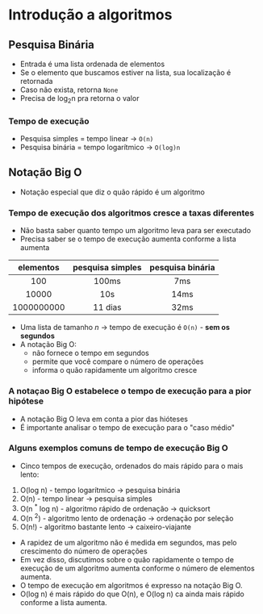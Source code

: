 # Introdução a algoritmos

## Pesquisa Binária

- Entrada é uma lista ordenada de elementos
- Se o elemento que buscamos estiver na lista, sua localização é retornada
- Caso não exista, retorna `None`
- Precisa de log<sub>2</sub>n pra retorna o valor

### Tempo de execução

- Pesquisa simples = tempo linear &rarr; `O(n)`
- Pesquisa binária = tempo logarítmico &rarr; `O(log)n`

## Notação Big O

- Notação especial que diz o quão rápido é um algoritmo

### Tempo de execução dos algoritmos cresce a taxas diferentes

- Não basta saber quanto tempo um algoritmo leva para ser executado
- Precisa saber se o tempo de execução aumenta conforme a lista aumenta


| elementos  | pesquisa simples | pesquisa binária |
|:----------:|:----------------:|:----------------:|
|    100     |      100ms       |       7ms        |
|   10000    |       10s        |       14ms       |
| 1000000000 |     11 dias      |       32ms       |

- Uma lista de tamanho *n* &rarr; tempo de execução é `O(n)` - **sem os segundos**
- A notação Big O:
  - não fornece o tempo em segundos
  - permite que você compare o número de operações
  - informa o quão rapidamente um algoritmo cresce

### A notaçao Big O estabelece o tempo de execução para a pior hipótese

- A notação Big O leva em conta a pior das hióteses
- É importante analisar o tempo de execução para o "caso médio"

### Alguns exemplos comuns de tempo de execução Big O

- Cinco tempos de execução, ordenados do mais rápido para o mais lento:
1. O(log n) - tempo logarítmico &rarr; pesquisa binária
2. O(n) - tempo linear &rarr; pesquisa simples
3. O(n <sup>*</sup> log n) - algoritmo rápido de ordenação &rarr; quicksort
4. O(n <sup>2</sup>) - algoritmo lento de ordenação &rarr; ordenação por seleção
5. O(n!) - algoritmo bastante lento &rarr; caixeiro-viajante

- A rapidez de um algoritmo não é medida em segundos, mas pelo crescimento do número de operações
- Em vez disso, discutimos sobre o quão rapidamente o tempo de execução de um algoritmo aumenta conforme o número de elementos aumenta.
- O tempo de execução em algoritmos é expresso na notação Big O.
- O(log n) é mais rápido do que O(n), e O(log n) ca ainda mais rápido
conforme a lista aumenta.
